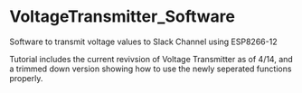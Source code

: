 # VoltageTransmitter_Software
Software to transmit voltage values to Slack Channel using ESP8266-12

Tutorial includes the current revivsion of Voltage Transmitter as of 4/14, and a trimmed down version showing how to use the newly seperated functions properly.
